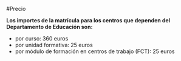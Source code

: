 #Precio

**Los importes de la matrícula para los centros que dependen del Departamento de Educación son:**

*    por curso: 360 euros
*    por unidad formativa: 25 euros
*    por módulo de formación en centros de trabajo (FCT): 25 euros

